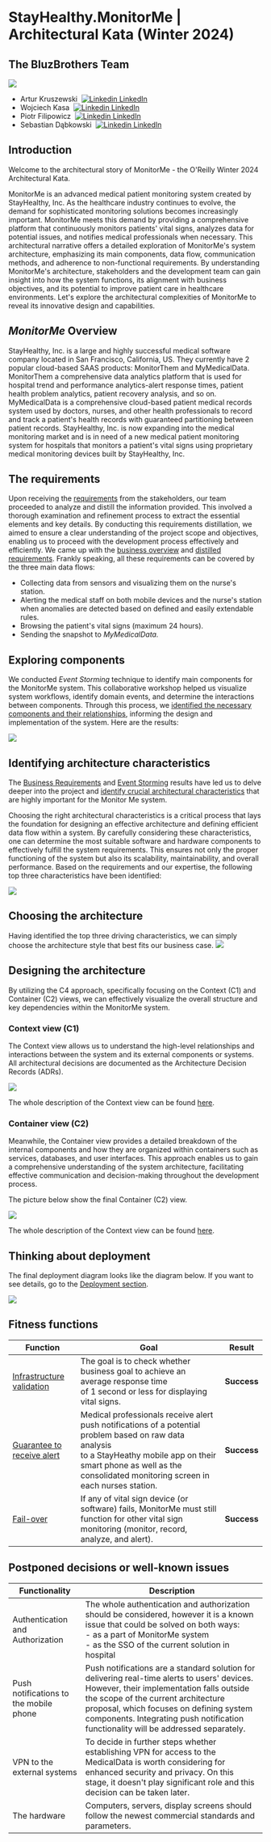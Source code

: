 # StayHealthy.MonitorMe | Architectural Kata (Winter 2024)

## The BluzBrothers Team
<img src="ArchitectureCharacteristics/images/Kata.png" />

* Artur Kruszewski &nbsp;[![Linkedin](https://i.stack.imgur.com/gVE0j.png) LinkedIn](https://www.linkedin.com/in/artur-kruszewski/)
* Wojciech Kasa &nbsp;[![Linkedin](https://i.stack.imgur.com/gVE0j.png) LinkedIn](https://www.linkedin.com/in/wojciech-kasa-b271b0141/)
* Piotr Filipowicz &nbsp;[![Linkedin](https://i.stack.imgur.com/gVE0j.png) LinkedIn](https://www.linkedin.com/in/piotr-filipowicz-402b062a/)
* Sebastian Dąbkowski &nbsp;[![Linkedin](https://i.stack.imgur.com/gVE0j.png) LinkedIn](https://www.linkedin.com/in/sebastiandabkowski/)

## Introduction
Welcome to the architectural story of MonitorMe - the O'Reilly Winter 2024 Architectural Kata.

MonitorMe is an advanced medical patient monitoring system created by StayHealthy, Inc. As the healthcare industry continues to evolve, the demand for sophisticated monitoring solutions becomes increasingly important. MonitorMe meets this demand by providing a comprehensive platform that continuously monitors patients' vital signs, analyzes data for potential issues, and notifies medical professionals when necessary. This architectural narrative offers a detailed exploration of MonitorMe's system architecture, emphasizing its main components, data flow, communication methods, and adherence to non-functional requirements. By understanding MonitorMe's architecture, stakeholders and the development team can gain insight into how the system functions, its alignment with business objectives, and its potential to improve patient care in healthcare environments. Let's explore the architectural complexities of MonitorMe to reveal its innovative design and capabilities. 



## *MonitorMe* Overview
StayHealthy, Inc. is a large and highly successful medical software company located in San Francisco, California, US. They currently have 2 popular cloud-based SAAS products: MonitorThem and MyMedicalData.
MonitorThem a comprehensive data analytics platform that is used for hospital trend and performance analytics-alert response times, patient health problem analytics, patient recovery analysis, and so on.
MyMedicalData is a comprehensive cloud-based patient medical records system used by doctors, nurses, and other health professionals to record and track a patient's health records with guaranteed partitioning between patient records.
StayHealthy, Inc. is now expanding into the medical monitoring market and is in need of a new medical patient monitoring system for hospitals that monitors a patient's vital signs using proprietary medical monitoring devices built by StayHealthy, Inc.


## The requirements
Upon receiving the [requirements](Business/requirements.md) from the stakeholders, our team proceeded to analyze and distill the information provided. This involved a thorough examination and refinement process to extract the essential elements and key details. 
By conducting this requirements distillation, we aimed to ensure a clear understanding of the project scope and objectives, enabling us to proceed with the development process effectively and efficiently. 
We came up with the [business overview](Business/Overview.md) and  [distilled requirements](Business/distilled-requirements.md). Frankly speaking, all these requirements can be covered by the three main data flows:
* Collecting data from sensors and visualizing them on the nurse's station.
* Alerting the medical staff on both mobile devices and the nurse's station when anomalies are detected based on defined and easily extendable rules.
* Browsing the patient's vital signs (maximum 24 hours).
* Sending the snapshot to *MyMedicalData.*


## Exploring components
We conducted *Event Storming* technique to identify main components for the MonitorMe system. 
This collaborative workshop helped us visualize system workflows, identify domain events, and determine the interactions between components. 
Through this process, we [identified the necessary components and their relationships](EventStorming/EventStorming.md), informing the design and implementation of the system.
Here are the results:

<img src="EventStorming/images/components.png" />


## Identifying architecture characteristics
The [Business Requirements](Business/distilled-requirements.md) and [Event Storming](EventStorming/EventStorming.md) results have led us to delve deeper into the project and [identify crucial architectural characteristics](ArchitectureCharacteristics/characteristics.md) that are highly important for the Monitor Me system.

Choosing the right architectural characteristics is a critical process that lays the foundation for designing an effective architecture and defining efficient data flow within a system. By carefully considering these characteristics, one can determine the most suitable software and hardware components to effectively fulfill the system requirements. This ensures not only the proper functioning of the system but also its scalability, maintainability, and overall performance.
Based on the requirements and our expertise, the following top three characteristics have been identified:

<img src="ArchitectureCharacteristics/images/top3-characteristics.png">


## Choosing the architecture
Having identified the top three driving characteristics, we can simply choose the architecture style that best fits our business case.
<img src="ArchitectureCharacteristics/images/chosen-architecture.png" />


## Designing the architecture
By utilizing the C4 approach, specifically focusing on the Context (C1) and Container (C2) views, we can effectively visualize the overall structure and key dependencies within the MonitorMe system. 

### Context view (C1)
The Context view allows us to understand the high-level relationships and interactions between the system and its external components or systems. 
All architectural decisions are documented as the Architecture Decision Records (ADRs).

<img src="C4/images/c1.png" />

The whole description of the Context view can be found [here](/C4/C1-context.md).

### Container view (C2)
Meanwhile, the Container view provides a detailed breakdown of the internal components and how they are organized within containers such as services, databases, and user interfaces. 
This approach enables us to gain a comprehensive understanding of the system architecture, facilitating effective communication and decision-making throughout the development process.

The picture below show the final Container (C2) view.

<img src="C4/images/c2.jpg" />

The whole description of the Context view can be found [here](/C4/C2-containers.md).

## Thinking about deployment
The final deployment diagram looks like the diagram below. If you want to see details, go to the [Deployment section](Deployment/deployment.md).

<img src="Deployment/images/kubernetes.png">

## Fitness functions
| Function                                                 | Goal                                                                                                                                                                                                                                | Result      |
|----------------------------------------------------------|-------------------------------------------------------------------------------------------------------------------------------------------------------------------------------------------------------------------------------------|-------------|
| [Infrastructure validation](FitnessFunctions/sizing.md)  | The goal is to check whether business goal to achieve an average response time<br/>of 1 second or less for displaying vital signs.                                                                                                  | **Success** |
| [Guarantee to receive alert](FitnessFunctions/alerts.md) | Medical professionals receive alert push notifications of a potential problem based on raw data analysis <br/>to a StayHeathy mobile app on their smart phone as well as the consolidated monitoring screen in each nurses station. | **Success** |
| [Fail-over](FitnessFunctions/failover.md)                | If any of vital sign device (or software) fails, MonitorMe must still function for other vital sign monitoring (monitor, record, analyze, and alert).                                                                               | **Success** |

## Postponed decisions or well-known issues

 | Functionality                          | Description                                                                                                                                                                                                                                                                                                      |
 |----------------------------------------|------------------------------------------------------------------------------------------------------------------------------------------------------------------------------------------------------------------------------------------------------------------------------------------------------------------|
 | Authentication and Authorization       | The whole authentication and authorization should be considered, however it is a known issue that could be solved on both ways:<br/> - as a part of MonitorMe system<br /> - as the SSO of the current solution in hospital                                                                                      |
 | Push notifications to the mobile phone | Push notifications are a standard solution for delivering real-time alerts to users' devices. However, their implementation falls outside the scope of the current architecture proposal, which focuses on defining system components. Integrating push notification functionality will be addressed separately. |
 | VPN to the external systems            | To decide in further steps whether establishing VPN for access to the MedicalData is worth considering for enhanced security and privacy. On this stage, it doesn't play significant role and this decision can be taken later.                                                                                  |
 | The hardware                           | Computers, servers, display screens should follow the newest commercial standards and parameters.                                                                                                                                                                                                                |
